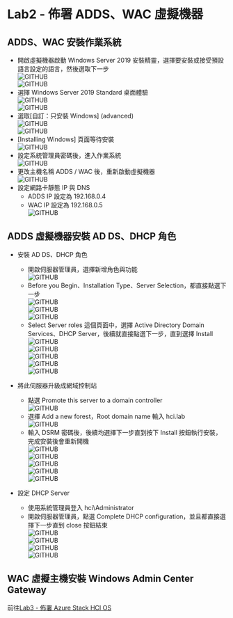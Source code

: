 # Lab2 - 佈署 ADDS、WAC 虛擬機器

## ADDS、WAC 安裝作業系統
- 開啟虛擬機器啟動 Windows Server 2019 安裝精靈，選擇要安裝或接受預設語言設定的語言，然後選取下一步<br>
![GITHUB](https://github.com/BrianHsing/Azure-Stack-HCI/blob/main/image/win1.png "win1")<br>
![GITHUB](https://github.com/BrianHsing/Azure-Stack-HCI/blob/main/image/win2.png "win2")<br>
- 選擇 Windows Server 2019 Standard 桌面體驗<br>
![GITHUB](https://github.com/BrianHsing/Azure-Stack-HCI/blob/main/image/win3.png "win3")<br>
![GITHUB](https://github.com/BrianHsing/Azure-Stack-HCI/blob/main/image/win4.png "win4")<br>
- 選取[自訂：只安裝 Windows] (advanced)<br>
![GITHUB](https://github.com/BrianHsing/Azure-Stack-HCI/blob/main/image/win5.png "win5")<br>
![GITHUB](https://github.com/BrianHsing/Azure-Stack-HCI/blob/main/image/win6.png "win6")<br>
- [Installing Windows] 頁面等待安裝<br>
![GITHUB](https://github.com/BrianHsing/Azure-Stack-HCI/blob/main/image/win7.png "win7")<br>
- 設定系統管理員密碼後，進入作業系統<br>
![GITHUB](https://github.com/BrianHsing/Azure-Stack-HCI/blob/main/image/win8.png "win8")<br>
- 更改主機名稱 ADDS / WAC 後，重新啟動虛擬機器<br>
![GITHUB](https://github.com/BrianHsing/Azure-Stack-HCI/blob/main/image/win9.png "win9")<br>
- 設定網路卡靜態 IP 與 DNS<br>
  - ADDS IP 設定為 192.168.0.4<br>
  - WAC IP 設定為 192.168.0.5<br>
![GITHUB](https://github.com/BrianHsing/Azure-Stack-HCI/blob/main/image/win10.png "win10")<br>

## ADDS 虛擬機器安裝 AD DS、DHCP 角色

- 安裝 AD DS、DHCP 角色<br>
  - 開啟伺服器管理員，選擇新增角色與功能<br>
  ![GITHUB](https://github.com/BrianHsing/Azure-Stack-HCI/blob/main/image/adds1.png "adds1")<br>
  - Before you Begin、Installation Type、Server Selection，都直接點選下一步<br>
  ![GITHUB](https://github.com/BrianHsing/Azure-Stack-HCI/blob/main/image/adds2.png "adds2")<br>
  ![GITHUB](https://github.com/BrianHsing/Azure-Stack-HCI/blob/main/image/adds3.png "adds3")<br>
  ![GITHUB](https://github.com/BrianHsing/Azure-Stack-HCI/blob/main/image/adds4.png "adds4")<br>
  - Select Server roles 這個頁面中，選擇 Active Directory Domain Services、DHCP Server，後續就直接點選下一步，直到選擇 Install<br>
  ![GITHUB](https://github.com/BrianHsing/Azure-Stack-HCI/blob/main/image/adds5.png "adds5")<br>
  ![GITHUB](https://github.com/BrianHsing/Azure-Stack-HCI/blob/main/image/adds6.png "adds6")<br>
  ![GITHUB](https://github.com/BrianHsing/Azure-Stack-HCI/blob/main/image/adds7.png "adds7")<br>
  ![GITHUB](https://github.com/BrianHsing/Azure-Stack-HCI/blob/main/image/adds8.png "adds8")<br>
  ![GITHUB](https://github.com/BrianHsing/Azure-Stack-HCI/blob/main/image/adds9.png "adds9")<br>
- 將此伺服器升級成網域控制站<br>
  - 點選 Promote this server to a domain controller<br>
  ![GITHUB](https://github.com/BrianHsing/Azure-Stack-HCI/blob/main/image/adds10.png "adds10")<br>
  - 選擇 Add a new forest，Root domain name 輸入 hci.lab<br>
  ![GITHUB](https://github.com/BrianHsing/Azure-Stack-HCI/blob/main/image/adds11.png "adds11")<br>
  - 輸入 DSRM 密碼後，後續均選擇下一步直到按下 Install 按鈕執行安裝，完成安裝後會重新開機<br>
  ![GITHUB](https://github.com/BrianHsing/Azure-Stack-HCI/blob/main/image/adds12.png "adds12")<br>
  ![GITHUB](https://github.com/BrianHsing/Azure-Stack-HCI/blob/main/image/adds13.png "adds13")<br>
  ![GITHUB](https://github.com/BrianHsing/Azure-Stack-HCI/blob/main/image/adds14.png "adds14")<br>
  ![GITHUB](https://github.com/BrianHsing/Azure-Stack-HCI/blob/main/image/adds15.png "adds15")<br>
  ![GITHUB](https://github.com/BrianHsing/Azure-Stack-HCI/blob/main/image/adds16.png "adds16")<br>

- 設定 DHCP Server<br>
  - 使用系統管理員登入 hci\Administrator<br>
  - 開啟伺服器管理員，點選 Complete DHCP configuration，並且都直接選擇下一步直到 close 按鈕結束<br>
  ![GITHUB](https://github.com/BrianHsing/Azure-Stack-HCI/blob/main/image/dhcp1.png "dhcp1")<br>
  ![GITHUB](https://github.com/BrianHsing/Azure-Stack-HCI/blob/main/image/dhcp2.png "dhcp2")<br>
  ![GITHUB](https://github.com/BrianHsing/Azure-Stack-HCI/blob/main/image/dhcp3.png "dhcp3")<br>
  ![GITHUB](https://github.com/BrianHsing/Azure-Stack-HCI/blob/main/image/dhcp4.png "dhcp4")<br>

## WAC 虛擬主機安裝 Windows Admin Center Gateway



前往[Lab3 - 佈署 Azure Stack HCI OS](https://github.com/BrianHsing/Azure-Stack-HCI/blob/main/lab3.md)<br>